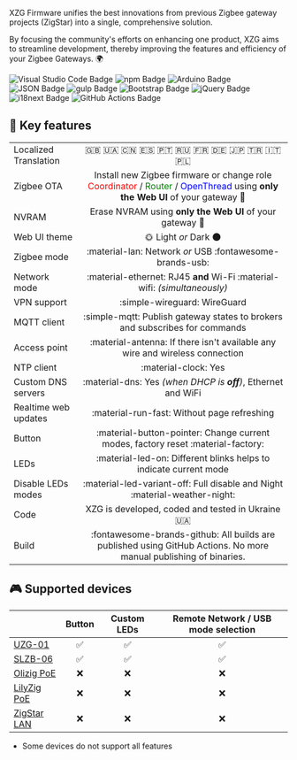 
XZG Firmware unifies the best innovations from previous Zigbee gateway projects (ZigStar) into a single, comprehensive solution.

By focusing the community's efforts on enhancing one product, XZG aims to streamline development, thereby improving the features and efficiency of your Zigbee Gateways. 🌍



<div class="badges">
  <img src="https://img.shields.io/badge/Visual%20Studio%20Code-007ACC?logo=visualstudiocode&logoColor=fff&style=plastic" alt="Visual Studio Code Badge">
  <img src="https://img.shields.io/badge/npm-CB3837?logo=npm&logoColor=fff&style=plastic" alt="npm Badge">
  <img src="https://img.shields.io/badge/Arduino-00878F?logo=arduino&logoColor=fff&style=plastic" alt="Arduino Badge">
  <img src="https://img.shields.io/badge/JSON-000?logo=json&logoColor=fff&style=plastic" alt="JSON Badge">
  <img src="https://img.shields.io/badge/gulp-CF4647?logo=gulp&logoColor=fff&style=plastic" alt="gulp Badge">
  <img src="https://img.shields.io/badge/Bootstrap-7952B3?logo=bootstrap&logoColor=fff&style=plastic" alt="Bootstrap Badge">
  <img src="https://img.shields.io/badge/jQuery-0769AD?logo=jquery&logoColor=fff&style=plastic" alt="jQuery Badge">
  <img src="https://img.shields.io/badge/i18next-26A69A?logo=i18next&logoColor=fff&style=plastic" alt="i18next Badge">
  <img src="https://img.shields.io/badge/GitHub%20Actions-2088FF?logo=githubactions&logoColor=fff&style=plastic" alt="GitHub Actions Badge">
</div>


## 🍓 Key features   

|                       |                                                                                                                                                                                                                      |
| :-------------------- | :------------------------------------------------------------------------------------------------------------------------------------------------------------------------------------------------------------------: |
| Localized Translation |                                                                                  <div class="badges">🇬🇧 🇺🇦 🇨🇳 🇪🇸 🇵🇹 🇷🇺 🇫🇷 🇩🇪 🇯🇵 🇹🇷 🇮🇹 🇵🇱</div>                                                                                   |
| Zigbee OTA            | Install new Zigbee firmware or change role <span style="color:red">Coordinator</span> / <span style="color:green">Router</span> / <span style="color:blue">OpenThread</span> using **only the Web UI** of your gateway 🚀 |
| NVRAM                 |                                                                                    Erase NVRAM using **only the Web UI** of your gateway 🎉                                                                                     |
| Web UI theme          |                                                                                                 🌞 Light *or* Dark 🌑                                                                                                  |
| Zigbee mode           |                                                                               :material-lan: Network *or* USB :fontawesome-brands-usb:                                                                               |
| Network mode          |                                                                      :material-ethernet: RJ45 **and** Wi-Fi :material-wifi: *(simultaneously)*                                                                       |
| VPN support           |                                                                                             :simple-wireguard: WireGuard                                                                                             |
| MQTT client           |                                                                     :simple-mqtt: Publish gateway states to brokers and subscribes for commands                                                                      |
| Access point          |                                                                     :material-antenna: If there isn't available any wire and wireless connection                                                                     |
| NTP client            |                                                                                                 :material-clock: Yes                                                                                                 |
| Custom DNS servers    |                                                                            :material-dns: Yes *(when DHCP is **off**)*, Ethernet and WiFi                                                                            |
| Realtime web updates  |                                                                                     :material-run-fast:  Without page refreshing                                                                                     |
| Button                |                                                                  :material-button-pointer:   Change current modes, factory reset :material-factory:                                                                  |
| LEDs                  |                                                                          :material-led-on: Different blinks helps to indicate current mode                                                                           |
| Disable LEDs modes    |                                                                   :material-led-variant-off:   Full disable and Night    :material-weather-night:                                                                    |
| Code                  |                                                                                   XZG is developed, coded and tested in Ukraine 🇺🇦                                                                                    |
| Build                 |                                                  :fontawesome-brands-github: All builds are published using GitHub Actions. No more manual publishing of binaries.                                                   |

## 🎮 Supported devices 

|                                                               |       Button       |    Custom LEDs     | Remote Network / USB mode selection |
| :------------------------------------------------------------ | :----------------: | :----------------: | :---------------------------------: |
| [UZG-01](https://uzg.zig-star.com)                            | :white_check_mark: | :white_check_mark: |         :white_check_mark:          |
| [SLZB-06]()                                                   | :white_check_mark: | :white_check_mark: |         :white_check_mark:          |
| [Olizig PoE](https://zig-star.com/projects/zigstar-olizig/)   | :x:                | :x:                |         :x:                         |
| [LilyZig PoE](https://zig-star.com/projects/zigstar-lilyzig/) | :x:                | :x:                |         :x:                         |
| [ZigStar LAN](https://zig-star.com/projects/zigbee-gw-lan/)   | :x:                | :x:                |         :x:                         |

* Some devices do not support all features




